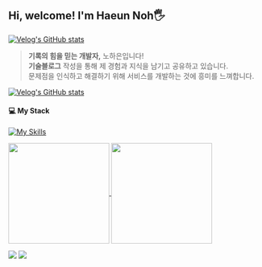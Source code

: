 ## Hi, welcome! I'm Haeun Noh🖐️

[![Velog's GitHub stats](https://velog-readme-stats.vercel.app/api/badge?name=Haeun's%20Velog)](https://velog.io/1109_haeun/posts) 

> **기록의 힘을 믿는 개발자,** 노하은입니다! <br>
> **기술블로그** 작성을 통해 제 경험과 지식을 남기고 공유하고 있습니다. <br>
> 문제점을 인식하고 해결하기 위해 서비스를 개발하는 것에 흥미를 느껴합니다.

[![Velog's GitHub stats](https://velog-readme-stats.vercel.app/api?name=1109_haeun)](https://velog.io/@1109_haeun)

<!--
<tr>
<h3 align="center">🪄 Learning Language 🪄</h3>
<img src="https://img.shields.io/badge/C-A8B9CC?style=flat-square&logo=C&logoColor=white"/> <img src="https://img.shields.io/badge/C++-00599C?style=flat-square&logo=c%2B%2B&logoColor=white"/></a>
 <img src="https://img.shields.io/badge/CSS3-1572B6?style=flat-square&logo=CSS3&logoColor=white"/> <img src="https://img.shields.io/badge/java-FF7800?style=flat-square&logo=openJDK&logoColor=white"/> <img src="https://img.shields.io/badge/JavaScript-F7DF1E?style=flat-square&logo=JavaScript&logoColor=white"/> <img src="https://img.shields.io/badge/HTML5-E34F26?style=flat-square&logo=HTML5&logoColor=white"/> <img src="https://img.shields.io/badge/Python-3776AB?style=flat-square&logo=Python&logoColor=white"/> <img src="https://img.shields.io/badge/MySQL-4479A1?style=flat&logo=MySQL&logoColor=white"/> -->

<!--<img src="https://capsule-render.vercel.app/api?type=waving&color=BDBDC8&height=150&section=footer" />-->

#### 💻 My Stack
[![My Skills](https://skillicons.dev/icons?i=java,js,ts,go,nodejs,sequelize,spring,mysql,mongodb,git&theme=light)](https://skillicons.dev)

<!--
<code><img height="35" src="https://skills.thijs.gg/icons?i=spring&theme=light"></code>
<code><img height="35" src="https://skills.thijs.gg/icons?i=nodejs&theme=light"></code>
<code><img height="35" src="https://skills.thijs.gg/icons?i=go&theme=light"></code>
<code><img height="35" src="https://skills.thijs.gg/icons?i=django&theme=light"></code>
<code><img height="35" src="https://skills.thijs.gg/icons?i=mysql&theme=light"></code>
<code><img height="35" src="https://skills.thijs.gg/icons?i=mongodb&theme=light"></code>
<code><img height="35" src="https://skills.thijs.gg/icons?i=react&theme=light"></code>
<code><img height="35" src="https://skills.thijs.gg/icons?i=postman&theme=light"></code> 

![nodejs](https://www.codenary.co.kr/widget/github-techstack/api?name=nodejs)
![springboot](https://www.codenary.co.kr/widget/github-techstack/api?name=springboot)
![expressjs](https://www.codenary.co.kr/widget/github-techstack/api?name=expressjs)
![mysql](https://www.codenary.co.kr/widget/github-techstack/api?name=mysql)
![awsmariadb](https://www.codenary.co.kr/widget/github-techstack/api?name=awsmariadb)
![mongodb](https://www.codenary.co.kr/widget/github-techstack/api?name=mongodb)
![django](https://www.codenary.co.kr/widget/github-techstack/api?name=django)
![go](https://www.codenary.co.kr/widget/github-techstack/api?name=go)
![docker](https://www.codenary.co.kr/widget/github-techstack/api?name=docker) -->

<!-- [![Github](https://www.codenary.co.kr/widget/github/api?username=okhagrace06)](https://www.codenary.co.kr/user-profile/detail/okhagrace06?github_ride=true&utm_source=github) --> 

<!--
#### 💾 Databases

![MySQL](https://img.shields.io/badge/MySQL-4479A1.svg?style=flat-square&logo=mysql&logoColor=white)
![MariaDB](https://img.shields.io/badge/MariaDB-003545?style=flat-square&logo=mariadb&logoColor=white)
![MongoDB](https://img.shields.io/badge/MongoDB-%234ea94b.svg?style=flat-square&logo=mongodb&logoColor=white)
![Firebase](https://img.shields.io/badge/Firebase-a08021?style=flat-square&logo=firebase&logoColor=ffcd34)

#### 📚 Frameworks, Platforms and Libraries

![SpringBoot](https://img.shields.io/badge/SpringBoot3-%236DB33F.svg?style=flat-square&logo=spring&logoColor=white)
![NodeJS](https://img.shields.io/badge/Node.js-6DA55F?style=flat-square&logo=node.js&logoColor=white)
![Django](https://img.shields.io/badge/DJango-%23092E20.svg?style=flat-square&logo=django&logoColor=white)
![Express.js](https://img.shields.io/badge/Express.js-%23404d59.svg?style=flat-square&logo=express&logoColor=%2361DAFB)
![Nodemon](https://img.shields.io/badge/Nodemon-%23323330.svg?style=flat-square&logo=nodemon&logoColor=%BBDEAD)


#### 💻 IDEs/Tools

![IntelliJ IDEA](https://img.shields.io/badge/IntelliJ%20IDEA-000000.svg?style=flat-square&logo=intellij-idea&logoColor=white)
![GoLand](https://img.shields.io/badge/GoLand-0f0f0f?&style=flat-square&logo=goland&logoColor=white)
![PyCharm](https://img.shields.io/badge/PyCharm-143?style=flat-square&logo=pycharm&logoColor=black&color=black&labelColor=green)
![Postman](https://img.shields.io/badge/Postman-FF6C37?style=flat-square&logo=postman&logoColor=white)
![Docker Desktop](https://img.shields.io/badge/Docker%20Desktop-%230db7ed.svg?style=flat-square&logo=docker&logoColor=white)
![Swagger](https://img.shields.io/badge/-Swagger-%23Clojure?style=flat-square&logo=swagger&logoColor=white)
![Visual Studio Code](https://img.shields.io/badge/Visual%20Studio%20Code-0078d7.svg?style=flat-square&logo=visual-studio-code&logoColor=white)
![Visual Studio](https://img.shields.io/badge/Visual%20Studio-5C2D91.svg?style=flat-square&logo=visual-studio&logoColor=white)
![Android Studio](https://img.shields.io/badge/Android%20Studio-346ac1?style=flat-square&logo=android%20studio&logoColor=white)
![Eclipse](https://img.shields.io/badge/Eclipse-FE7A16.svg?style=flat-square&logo=Eclipse&logoColor=white)


#### 📋 Languages

![Java](https://img.shields.io/badge/Java-%23ED8B00.svg?style=flat-square&logo=openjdk&logoColor=white)
![HTML5](https://img.shields.io/badge/HTML5-%23E34F26.svg?style=flat-square&logo=html5&logoColor=white)
![CSS3](https://img.shields.io/badge/CSS3-%231572B6.svg?style=flat-square&logo=css3&logoColor=white)
![JavaScript](https://img.shields.io/badge/JavaScript-%23323330.svg?style=flat-square&logo=javascript&logoColor=%23F7DF1E)
![Go](https://img.shields.io/badge/Go-%2300ADD8.svg?style=flat-square&logo=go&logoColor=white)
![Python](https://img.shields.io/badge/Python-3670A0?style=flat-square&logo=python&logoColor=ffdd54)
![PHP](https://img.shields.io/badge/PHP-%23777BB4.svg?style=flat-square&logo=php&logoColor=white)
![Kotlin](https://img.shields.io/badge/Kotlin-%237F52FF.svg?style=flat-square&logo=kotlin&logoColor=white)
![C](https://img.shields.io/badge/C-%2300599C.svg?style=flat-square&logo=c&logoColor=white)
![C++](https://img.shields.io/badge/C++-%2300599C.svg?style=flat-square&logo=c%2B%2B&logoColor=white)

<!-- ![Markdown](https://img.shields.io/badge/markdown-%23000000.svg?style=flat-square&logo=markdown&logoColor=white) -->

<!--
<h3>🎋 ORM</h3>

![Hibernate](https://img.shields.io/badge/Hibernate-59666C?style=flat-square&logo=Hibernate&logoColor=white)

<h3>🥅 Other</h3>

![Docker](https://img.shields.io/badge/docker-%230db7ed.svg?style=flat-square&logo=docker&logoColor=white)
![Gradle](https://img.shields.io/badge/Gradle-02303A.svg?style=flat-square&logo=Gradle&logoColor=white)
![Notion](https://img.shields.io/badge/Notion-%23000000.svg?style=flat-square&logo=notion&logoColor=white)
![Postman](https://img.shields.io/badge/Postman-FF6C37?style=flat-square&logo=postman&logoColor=white)
![Swagger](https://img.shields.io/badge/-Swagger-%23Clojure?style=flat-square&logo=swagger&logoColor=white)

<h3>🗄️ Servers</h3>

![Apache](https://img.shields.io/badge/apache-%23D42029.svg?style=flat-square&logo=apache&logoColor=white)
![Nginx](https://img.shields.io/badge/nginx-%23009639.svg?style=flat-square&logo=nginx&logoColor=white)

<h3>💬 Social</h3>

![Slack](https://img.shields.io/badge/Slack-4A154B?style=flat-square&logo=slack&logoColor=white)
-->


<a href="https://github.com/haeun-noh/github-readme-stats">
  <img height=200 align="center" src="https://github-readme-stats.vercel.app/api?username=haeun-noh" />
</a>
<a href="https://github.com/haeun-noh/convoychat">
  <img height=200 align="center" src="https://github-readme-stats.vercel.app/api/top-langs?username=haeun-noh&layout=compact&langs_count=8&card_width=320" />
</a> 

<br>

<a href="https://github.com/haeun-noh"><img src="https://hits.seeyoufarm.com/api/count/incr/badge.svg?url=https%3A%2F%2Fgithub.com%2Firis-haeun-noh&count_bg=%23000000&title_bg=%23000000&icon=github.svg&icon_color=%23E7E7E7&title=github&edge_flat=true"/></a>
  <a href="s2209@e-mirim.hs.kr"><img src="https://img.shields.io/badge/Gmail-FF6C37?style=flat-square&logo=Gmail&logoColor=white"/></a>

